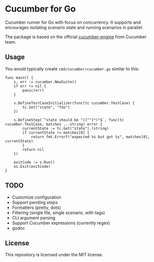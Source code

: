 # Cucumber for Go

Cucumber runner for Go with focus on concurrency. It supports and encourages isolating scenario state and running scenarios in parallel.

The package is based on the official [cucumber-engine](https://github.com/cucumber/cucumber-engine) from Cucumber team.

## Usage

You would typically create `cmd/cucumber/cucumber.go` similar to this:

```golang
func main() {
    s, err := cucumber.NewSuite()
    if err != nil {
        panic(err)
    }

    s.DefineTestCaseInitializer(func(tc cucumber.TestCase) {
        tc.Set("state", "foo")
    })

    s.DefineStep(`^state should be "([^"]*)"$`, func(tc cucumber.TestCase, matches ...string) error {
        currentState := tc.Get("state").(string)
        if currentState != matches[0] {
            return fmt.Errorf("expected %s but got %s", matches[0], currentState)
        }
        return nil
    })

    exitCode := s.Run()
    os.Exit(exitCode)
}
```

## TODO

* Customize configuration
* Support pending steps
* Formatters (pretty, dots)
* Filtering (single file, single scenario, with tags)
* CLI argument parsing
* Support Cucumber expressions (currently regex)
* godoc

## License

This repository is licensed under the MIT license.
